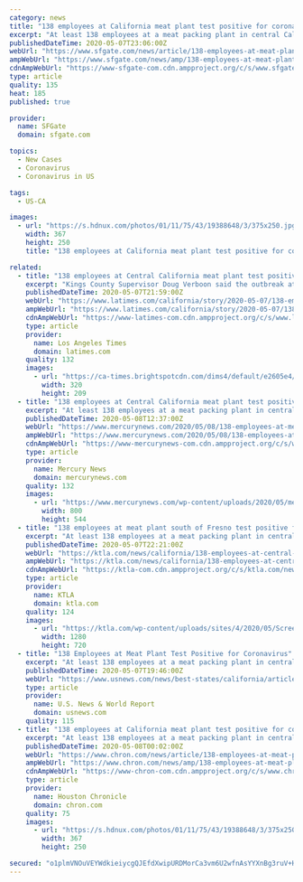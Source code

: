 ```yaml
---
category: news
title: "138 employees at California meat plant test positive for coronavirus"
excerpt: "At least 138 employees at a meat packing plant in central California have tested positive for the coronavirus, officials said. Kings County Supervisor Doug Verboon told the Fresno Bee that the outbreak at Central Valley Meat Company in Hanford now accounts for nearly two-thirds of the coronavirus cases in the rural county,"
publishedDateTime: 2020-05-07T23:06:00Z
webUrl: "https://www.sfgate.com/news/article/138-employees-at-meat-plant-test-positive-for-15254451.php"
ampWebUrl: "https://www.sfgate.com/news/amp/138-employees-at-meat-plant-test-positive-for-15254451.php"
cdnAmpWebUrl: "https://www-sfgate-com.cdn.ampproject.org/c/s/www.sfgate.com/news/amp/138-employees-at-meat-plant-test-positive-for-15254451.php"
type: article
quality: 135
heat: 185
published: true

provider:
  name: SFGate
  domain: sfgate.com

topics:
  - New Cases
  - Coronavirus
  - Coronavirus in US

tags:
  - US-CA

images:
  - url: "https://s.hdnux.com/photos/01/11/75/43/19388648/3/375x250.jpg"
    width: 367
    height: 250
    title: "138 employees at California meat plant test positive for coronavirus"

related:
  - title: "138 employees at Central California meat plant test positive for coronavirus"
    excerpt: "Kings County Supervisor Doug Verboon said the outbreak at Central Valley Meat Company in Hanford accounts for nearly two-thirds of the coronavirus cases in the rural county, which has a total of 211 reported cases."
    publishedDateTime: 2020-05-07T21:59:00Z
    webUrl: "https://www.latimes.com/california/story/2020-05-07/138-employees-at-central-california-meat-plant-test-positive-for-coronavirus"
    ampWebUrl: "https://www.latimes.com/california/story/2020-05-07/138-employees-at-central-california-meat-plant-test-positive-for-coronavirus?_amp=true"
    cdnAmpWebUrl: "https://www-latimes-com.cdn.ampproject.org/c/s/www.latimes.com/california/story/2020-05-07/138-employees-at-central-california-meat-plant-test-positive-for-coronavirus?_amp=true"
    type: article
    provider:
      name: Los Angeles Times
      domain: latimes.com
    quality: 132
    images:
      - url: "https://ca-times.brightspotcdn.com/dims4/default/e2605e4/2147483647/strip/true/crop/2768x1808+82+0/resize/320x209!/quality/90/?url=https%3A%2F%2Fcalifornia-times-brightspot.s3.amazonaws.com%2Fae%2F39%2F00fc0a6e4b66bca3674d079670ab%2Fla-photos-1staff-534558-me-0502-beach-activity-newport4-wjs.jpg"
        width: 320
        height: 209
  - title: "138 employees at Central California meat plant test positive for coronavirus"
    excerpt: "At least 138 employees at a meat packing plant in central California have tested positive for the coronavirus, officials said."
    publishedDateTime: 2020-05-08T12:37:00Z
    webUrl: "https://www.mercurynews.com/2020/05/08/138-employees-at-meat-plant-test-positive-for-coronavirus/"
    ampWebUrl: "https://www.mercurynews.com/2020/05/08/138-employees-at-meat-plant-test-positive-for-coronavirus/amp/"
    cdnAmpWebUrl: "https://www-mercurynews-com.cdn.ampproject.org/c/s/www.mercurynews.com/2020/05/08/138-employees-at-meat-plant-test-positive-for-coronavirus/amp/"
    type: article
    provider:
      name: Mercury News
      domain: mercurynews.com
    quality: 132
    images:
      - url: "https://www.mercurynews.com/wp-content/uploads/2020/05/meatcompany.jpeg?w=800&h=544"
        width: 800
        height: 544
  - title: "138 employees at meat plant south of Fresno test positive for coronavirus"
    excerpt: "At least 138 employees at a meat packing plant in central California have tested positive for the coronavirus, officials said. Kings County Supervisor Doug Verboon told the Fresno Bee that the"
    publishedDateTime: 2020-05-07T22:21:00Z
    webUrl: "https://ktla.com/news/california/138-employees-at-central-california-meat-plant-test-positive-for-coronavirus/"
    ampWebUrl: "https://ktla.com/news/california/138-employees-at-central-california-meat-plant-test-positive-for-coronavirus/amp/"
    cdnAmpWebUrl: "https://ktla-com.cdn.ampproject.org/c/s/ktla.com/news/california/138-employees-at-central-california-meat-plant-test-positive-for-coronavirus/amp/"
    type: article
    provider:
      name: KTLA
      domain: ktla.com
    quality: 124
    images:
      - url: "https://ktla.com/wp-content/uploads/sites/4/2020/05/Screen-Shot-2020-05-07-at-3.16.43-PM.png?w=1280&h=720&crop=1"
        width: 1280
        height: 720
  - title: "138 Employees at Meat Plant Test Positive for Coronavirus"
    excerpt: "At least 138 employees at a meat packing plant in central California have tested positive for the coronavirus."
    publishedDateTime: 2020-05-07T19:46:00Z
    webUrl: "https://www.usnews.com/news/best-states/california/articles/2020-05-07/138-employees-at-meat-plant-test-positive-for-coronavirus"
    type: article
    provider:
      name: U.S. News & World Report
      domain: usnews.com
    quality: 115
  - title: "138 employees at California meat plant test positive for coronavirus"
    excerpt: "At least 138 employees at a meat packing plant in central California have tested positive for the coronavirus, officials said. Kings County Supervisor Doug Verboon told the Fresno Bee that the outbreak at Central Valley Meat Company in Hanford now accounts for nearly two-thirds of the coronavirus cases in the rural county,"
    publishedDateTime: 2020-05-08T00:02:00Z
    webUrl: "https://www.chron.com/news/article/138-employees-at-meat-plant-test-positive-for-15254451.php"
    ampWebUrl: "https://www.chron.com/news/amp/138-employees-at-meat-plant-test-positive-for-15254451.php"
    cdnAmpWebUrl: "https://www-chron-com.cdn.ampproject.org/c/s/www.chron.com/news/amp/138-employees-at-meat-plant-test-positive-for-15254451.php"
    type: article
    provider:
      name: Houston Chronicle
      domain: chron.com
    quality: 75
    images:
      - url: "https://s.hdnux.com/photos/01/11/75/43/19388648/3/375x250.jpg"
        width: 367
        height: 250

secured: "o1plmVNOuVEYWdkieiycgQJEfdXwipURDMorCa3vm6U2wfnAsYYXnBg3ruV+Hc6Qt3ZdZNenNe0eCdrUtkkhj5pxfX1SW/R3/VgGbpj5DLEtidNXbVeUG7amzwBKfeDLxqzIN+sM9jwkE4PrghvGhWg/acqYQ4GxNNhHjGyxDiMz6prRVg4hFqXm2jeRKBFAp+kCmlvzLKZQkyRZ7DA6GibbvsXt+RzawA61jDBTrPveVKQ9k055nP69ilrx31EI8OE59zjGlCea+xEdPgKmZKnfTtJYnTLxDPSC/pwkqy/lB48WZB5Y9e90sPP0wBjS1mfzDEyi/8hRp80INIaV467+fdB0AxOm+EXpIPAI5WXf8btycaq7f8Ir8Al96cGkMYKaJU2/EdTae8FYvL/kLGgtrQTqkZa0RsbRePo7SXaKbZ2Iaoz1CZnqiEH5pvDskhSfX2Zpuc+ogN/b1249XwV0opF5osvCShNYfbKNyI0=;fQ/AlJlDUnTMddVAKpqwyw=="
---
```


